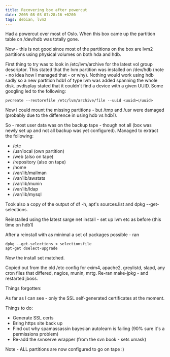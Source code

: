 ```yaml
---
title: Recovering box after powercut
date: 2005-08-03 07:28:16 +0200
tags: debian, lvm2
---
```


Had a powercut over most of Oslo. When this box came up the partition table on /dev/hdb was totally gone.

Now - this is not good since most of the partitions on the box are lvm2 partitions using physical volumes on both hda and hdb.

First thing to try was to look in /etc/lvm/archive for the latest vol group descriptor. This stated that the lvm partition was installed on /dev/hdb (note - no idea how I managed that - or why). Nothing would work using hdb sadly so a new partition hdb1 of type lvm was added spanning the whole disk. pvdisplay stated that it couldn't find a device with a given UUID. Some googling led to the following:

```shell
pvcreate --restorefile /etc/lvm/archive/file --uuid <uuid></uuid>
```

Now I could mount the missing partitions - but /tmp and /usr were damaged (probably due to the difference in using hdb vs hdb1).

So - most user data was on the backup tape - though not all (box was newly set up and not all backup was yet configured). Managed to extract the following:

- /etc
- /usr/local (own partition)
- /web (also on tape)
- /repository (also on tape)
- /home
- /var/lib/mailman
- /var/lib/awstats
- /var/lib/munin
- /var/lib/ldap
- /var/lib/mysql

Took also a copy of the output of df -h, apt's sources.list and dpkg --get-selections.

Reinstalled using the latest sarge net install - set up lvm etc as before (this time on hdb1)

After a reinstall with as minimal a set of packages possible - ran

```shell
dpkg --get-selections < selectionsfile
apt-get dselect-upgrade
```

Now the install set matched.

Copied out from the old /etc config for exim4, apache2, greylistd, slapd, any cron files that differed, nagios, munin, mrtg. Re-ran make-jpkg - and restarted jboss.

Things forgotten:

As far as I can see - only the SSL self-generated certificates at the moment.

Things to do:

- Generate SSL certs
- Bring https site back up
- Find out why spamassassin bayesian autolearn is failing (90% sure it's a permissions problem)
- Re-add the svnserve wrapper (from the svn book - sets umask)

Note - ALL partitions are now configured to go on tape :)
